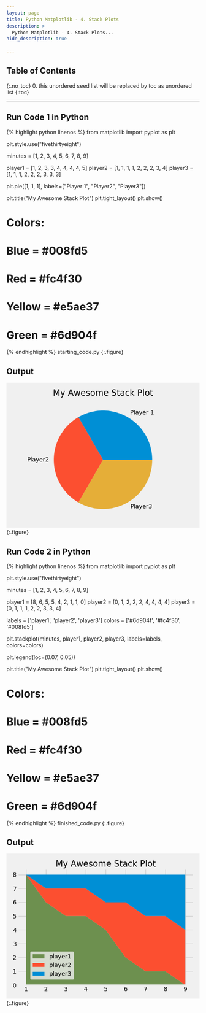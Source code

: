 ```yaml
---
layout: page
title: Python Matplotlib - 4. Stack Plots
description: >
  Python Matplotlib - 4. Stack Plots...
hide_description: true

---
```


## Table of Contents
{:.no_toc}
0. this unordered seed list will be replaced by toc as unordered list
{:toc}

---

##  Run Code 1 in Python

{% highlight python linenos %}
from matplotlib import pyplot as plt

plt.style.use("fivethirtyeight")


minutes = [1, 2, 3, 4, 5, 6, 7, 8, 9]

player1 = [1, 2, 3, 3, 4, 4, 4, 4, 5]
player2 = [1, 1, 1, 1, 2, 2, 2, 3, 4]
player3 = [1, 1, 1, 2, 2, 2, 3, 3, 3]

plt.pie([1, 1, 1], labels=["Player 1", "Player2", "Player3"])

plt.title("My Awesome Stack Plot")
plt.tight_layout()
plt.show()

# Colors:
# Blue = #008fd5
# Red = #fc4f30
# Yellow = #e5ae37
# Green = #6d904f
{% endhighlight %}
starting_code.py
{:.figure}


##  Output

![](/courses/python-matplotlib/python-matplotlib-4-stack-plots-pic1.png)
{:.figure}


##  Run Code 2 in Python

{% highlight python linenos %}
from matplotlib import pyplot as plt

plt.style.use("fivethirtyeight")


minutes = [1, 2, 3, 4, 5, 6, 7, 8, 9]

player1 = [8, 6, 5, 5, 4, 2, 1, 1, 0]
player2 = [0, 1, 2, 2, 2, 4, 4, 4, 4]
player3 = [0, 1, 1, 1, 2, 2, 3, 3, 4]

labels = ['player1', 'player2', 'player3']
colors = ['#6d904f', '#fc4f30', '#008fd5']

plt.stackplot(minutes, player1, player2, player3, labels=labels, colors=colors)

plt.legend(loc=(0.07, 0.05))

plt.title("My Awesome Stack Plot")
plt.tight_layout()
plt.show()

# Colors:
# Blue = #008fd5
# Red = #fc4f30
# Yellow = #e5ae37
# Green = #6d904f
{% endhighlight %}
finished_code.py
{:.figure}


##  Output

![](/courses/python-matplotlib/python-matplotlib-4-stack-plots-pic2.png)
{:.figure}
